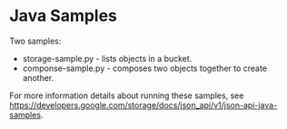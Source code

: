 Java Samples
============

Two samples:

- storage-sample.py - lists objects in a bucket.
- componse-sample.py - composes two objects together to create another.

For more information details about running these samples, see
https://developers.google.com/storage/docs/json_api/v1/json-api-java-samples.
